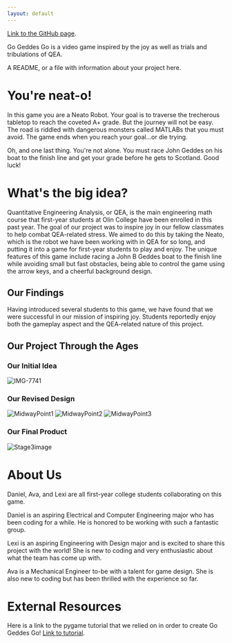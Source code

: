 ```yaml
---
layout: default
---
```


[Link to the GitHub page](https://github.com/olincollege/GoGeddesGo).

Go Geddes Go is a video game inspired by the joy as well as trials and tribulations of QEA. 

A README, or a file with information about your project here.

# You're neat-o!

In this game you are a Neato Robot. Your goal is to traverse the trecherous tabletop to reach the coveted A+ grade.
But the journey will not be easy. The road is riddled with dangerous monsters called MATLABs that you must avoid.
The game ends when you reach your goal...or die trying.

Oh, and one last thing. You're not alone. You must race John Geddes on his boat to the finish line 
and get your grade before he gets to Scotland. Good luck!


# What's the big idea?

Quantitative Engineering Analysis, or QEA, is the main engineering math course that first-year students at Olin College have been enrolled in this past year. The goal of our project was to inspire joy in our fellow classmates to help combat QEA-related stress. We aimed to do this by taking the Neato, which is the robot we have been working with in QEA for so long, and putting it into a game for first-year students to play and enjoy. The unique features of this game include racing a John B Geddes boat to the finish line while avoiding small but fast obstacles, being able to control the game using the arrow keys, and a cheerful background design.


## Our Findings

Having introduced several students to this game, we have found that we were successful in our mission of inspiring joy. Students reportedly enjoy both the gameplay aspect and the QEA-related nature of this project.


## Our Project Through the Ages

### Our Initial Idea
![IMG-7741](https://user-images.githubusercontent.com/123430221/235363009-a390030a-3b29-4761-ae0d-251247278038.jpg)

### Our Revised Design
![MidwayPoint1](https://user-images.githubusercontent.com/123430221/235361879-d1fef647-0eba-473a-a8ce-c74f0584c5f5.jpg)
![MidwayPoint2](https://user-images.githubusercontent.com/123430221/235361891-39ffe8d1-cd3e-41ac-9ef1-3396b039a822.jpg)
![MidwayPoint3](https://user-images.githubusercontent.com/123430221/235361897-f979959e-f3f2-454a-872a-f236e967026a.jpg)

### Our Final Product
![Stage3image](https://user-images.githubusercontent.com/123430221/235363047-342e6476-e93c-44b4-af34-996fa666fc16.jpg)

# About Us

Daniel, Ava, and Lexi are all first-year college students collaborating on this game.

Daniel is an aspiring Electrical and Computer Engineering major who has been coding for a while. He is honored to be working with such a fantastic group.

Lexi is an aspiring Engineering with Design major and is excited to share this project with the world! She is new to coding and very enthusiastic about what the team has come up with.

Ava is a Mechanical Engineer to-be with a talent for game design. She is also new to coding but has been thrilled with the experience so far.


# External Resources

Here is a link to the pygame tutorial that we relied on in order to create Go Geddes Go! 
[Link to tutorial](https://realpython.com/pygame-a-primer/).
